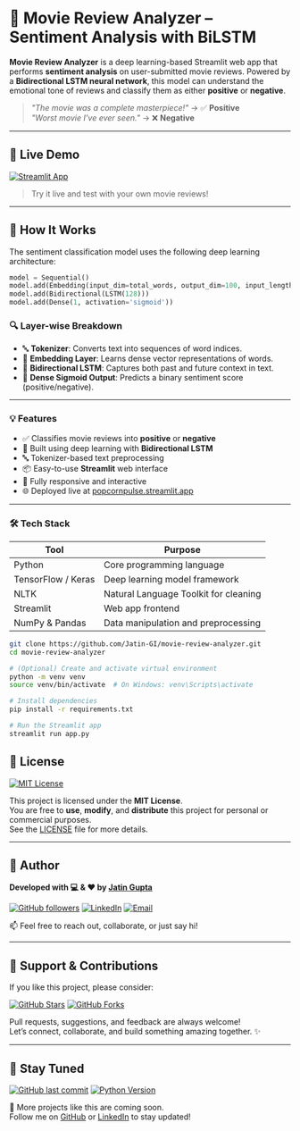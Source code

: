 # 🍿 Movie Review Analyzer – Sentiment Analysis with BiLSTM

**Movie Review Analyzer** is a deep learning-based Streamlit web app that performs **sentiment analysis** on user-submitted movie reviews. Powered by a **Bidirectional LSTM neural network**, this model can understand the emotional tone of reviews and classify them as either **positive** or **negative**.

> _"The movie was a complete masterpiece!"_ → ✅ **Positive**  
> _"Worst movie I’ve ever seen."_ → ❌ **Negative**

---

## 🚀 Live Demo

[![Streamlit App](https://img.shields.io/badge/🚀%20Launch%20App-Popcorn%20Pulse-red?style=flat-square&logo=streamlit)](https://popcornpulse.streamlit.app/)

> Try it live and test with your own movie reviews!

---

## 🧠 How It Works

The sentiment classification model uses the following deep learning architecture:

```python
model = Sequential()
model.add(Embedding(input_dim=total_words, output_dim=100, input_length=max_seq_len - 1))
model.add(Bidirectional(LSTM(128)))
model.add(Dense(1, activation='sigmoid'))
```

### 🔍 Layer-wise Breakdown

- 🔤 **Tokenizer**: Converts text into sequences of word indices.
- 🧠 **Embedding Layer**: Learns dense vector representations of words.
- 🔁 **Bidirectional LSTM**: Captures both past and future context in text.
- 🎯 **Dense Sigmoid Output**: Predicts a binary sentiment score (positive/negative).

---

### 💡 Features

- ✅ Classifies movie reviews into **positive** or **negative**
- 🧠 Built using deep learning with **Bidirectional LSTM**
- 🔤 Tokenizer-based text preprocessing
- 📦 Easy-to-use **Streamlit** web interface
- 📱 Fully responsive and interactive
- 🌐 Deployed live at [popcornpulse.streamlit.app](https://popcornpulse.streamlit.app/)

---

### 🛠️ Tech Stack

| Tool              | Purpose                                |
|-------------------|----------------------------------------|
| Python            | Core programming language              |
| TensorFlow / Keras| Deep learning model framework          |
| NLTK              | Natural Language Toolkit for cleaning  |
| Streamlit         | Web app frontend                       |
| NumPy & Pandas    | Data manipulation and preprocessing    |



```bash
git clone https://github.com/Jatin-GI/movie-review-analyzer.git
cd movie-review-analyzer

# (Optional) Create and activate virtual environment
python -m venv venv
source venv/bin/activate  # On Windows: venv\Scripts\activate

# Install dependencies
pip install -r requirements.txt

# Run the Streamlit app
streamlit run app.py
```
## 📄 License

[![MIT License](https://img.shields.io/github/license/Jatin-GI/movie-review-analyzer?style=flat-square)](LICENSE)

This project is licensed under the **MIT License**.  
You are free to **use**, **modify**, and **distribute** this project for personal or commercial purposes.  
See the [LICENSE](LICENSE) file for more details.

---

## 👤 Author

**Developed with 💻 & ❤️ by [Jatin Gupta](https://github.com/Jatin-GI)**

[![GitHub followers](https://img.shields.io/github/followers/Jatin-GI?style=social)](https://github.com/Jatin-GI)
[![LinkedIn](https://img.shields.io/badge/LinkedIn-Connect-blue?style=flat-square&logo=linkedin)](https://www.linkedin.com/in/jatin-gupta-b02b37292)
[![Email](https://img.shields.io/badge/Email-guptajatin0416@gmail.com-red?style=flat-square&logo=gmail)](mailto:guptajatin0416@gmail.com)

📫 Feel free to reach out, collaborate, or just say hi!

---

## 🙌 Support & Contributions

If you like this project, please consider:

[![GitHub Stars](https://img.shields.io/github/stars/Jatin-GI/movie-review-analyzer?style=social)](https://github.com/Jatin-GI/movie-review-analyzer/stargazers)
[![GitHub Forks](https://img.shields.io/github/forks/Jatin-GI/movie-review-analyzer?style=social)](https://github.com/Jatin-GI/movie-review-analyzer/forks)

Pull requests, suggestions, and feedback are always welcome!  
Let’s connect, collaborate, and build something amazing together. ✨

---

## 📢 Stay Tuned

[![GitHub last commit](https://img.shields.io/github/last-commit/Jatin-GI/movie-review-analyzer?style=flat-square)](https://github.com/Jatin-GI/movie-review-analyzer/commits)
[![Python Version](https://img.shields.io/badge/Python-3.10%2B-blue?style=flat-square&logo=python)](https://www.python.org/)

🚀 More projects like this are coming soon.  
Follow me on [GitHub](https://github.com/Jatin-GI) or [LinkedIn](https://www.linkedin.com/in/jatin-gupta-b02b37292) to stay updated!
